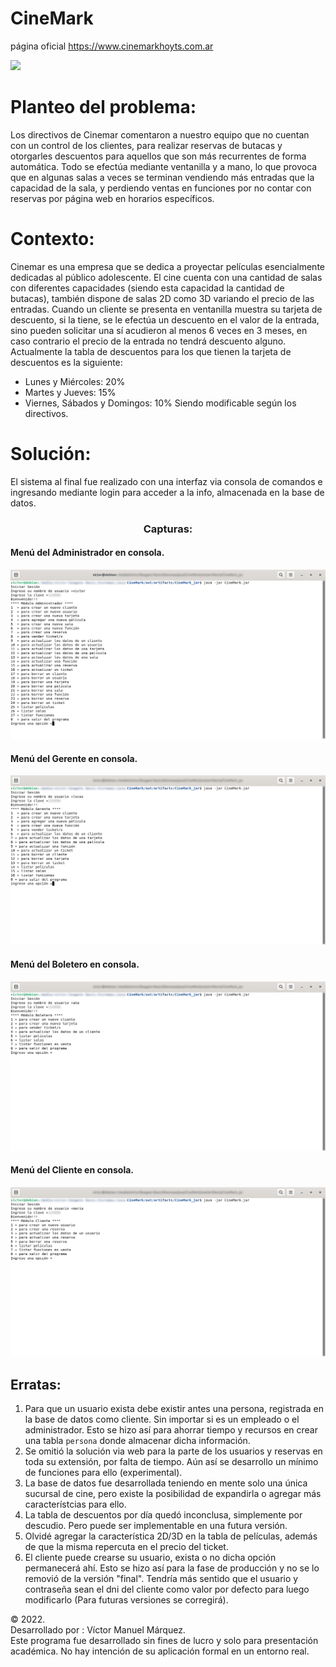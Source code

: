 # CineMark

página oficial https://www.cinemarkhoyts.com.ar

<img src="https://informatesalta.com.ar/download/multimedia.miniatura.a6732c436d10e576.6163746120646520696e6672616363696f6e20612063696e656d61726b5f6d696e6961747572612e6a7067.jpg">

# Planteo del problema: 

Los directivos de Cinemar comentaron a nuestro equipo que no cuentan con un control de los clientes, para realizar reservas de butacas y otorgarles descuentos para aquellos que son más recurrentes de forma automática.
Todo se efectúa mediante ventanilla y a mano, lo que provoca que en algunas salas a veces se terminan vendiendo más entradas que la capacidad de la sala, y perdiendo ventas en funciones por no contar con reservas por página web en horarios específicos.

# Contexto:

Cinemar es una empresa que se dedica a proyectar películas esencialmente dedicadas al público adolescente.
El cine cuenta con una cantidad de salas con diferentes capacidades (siendo esta capacidad la cantidad de butacas), también dispone de salas 2D como 3D variando el precio de las entradas.
Cuando un cliente se presenta en ventanilla muestra su tarjeta de descuento, si la tiene, se le efectúa un descuento en el valor de la entrada, sino pueden solicitar una sí acudieron al menos 6 veces en 3 meses, en caso contrario el precio de la entrada no tendrá descuento alguno.
Actualmente la tabla de descuentos para los que tienen la tarjeta de descuentos es la siguiente:
- Lunes y Miércoles: 20%
- Martes y Jueves: 15%
- Viernes, Sábados y Domingos: 10%
Siendo modificable según los directivos.

# Solución:

El sistema al final fue realizado con una interfaz via consola de comandos e ingresando mediante login para acceder a la info, almacenada en la base de datos.

<h3 align="center">Capturas:</h3>

<h4>Menú del Administrador en consola.</h4>
<img src="https://github.com/victorManuelMarquez/CineMark/blob/master/assets/snapshots/menu-admin.png" alt="Menú del Administrador en consola."/>
<h4>Menú del Gerente en consola.</h4>
<img src="https://github.com/victorManuelMarquez/CineMark/blob/master/assets/snapshots/menu-gerente.png" alt="Menú del Gerente en consola."/>
<h4>Menú del Boletero en consola.</h4>
<img src="https://github.com/victorManuelMarquez/CineMark/blob/master/assets/snapshots/menu-boletero.png" alt="Menú del Boletero en consola."/>
<h4>Menú del Cliente en consola.</h4>
<img src="https://github.com/victorManuelMarquez/CineMark/blob/master/assets/snapshots/menu-cliente.png" alt="Menú del Cliente en consola."/>

## Erratas:
<ol>
  <li>Para que un usuario exista debe existir antes una persona, registrada en la base de datos como cliente. Sin importar si es un empleado o el administrador.
  Esto se hizo así para ahorrar tiempo y recursos en crear una tabla <code>persona</code> donde almacenar dicha información.</li>
  <li>Se omitió la solución via web para la parte de los usuarios y reservas en toda su extensión, por falta de tiempo. Aún así se desarrollo un mínimo de funciones para ello (experimental).</li>
  <li>La base de datos fue desarrollada teniendo en mente solo una única sucursal de cine, pero existe la posibilidad de expandirla o agregar más característcias para ello.</li>
  <li>La tabla de descuentos por día quedó inconclusa, simplemente por descudio. Pero puede ser implementable en una futura versión.</li>
  <li>Olvidé agregar la característica 2D/3D en la tabla de películas, además de que la misma repercuta en el precio del ticket.</li>
  <li>El cliente puede crearse su usuario, exista o no dicha opción permanecerá ahí. Esto se hizo así para la fase de producción y no se lo removió de la versión "final". Tendría más sentido que el usuario y contraseña sean el dni del cliente como valor por defecto para luego modificarlo (Para futuras versiones se corregirá).</li>
</ol>

&copy; 2022.<br>
Desarrollado por : Víctor Manuel Márquez.<br>
Este programa fue desarrollado sin fines de lucro y solo para presentación académica. No hay intención de su aplicación formal en un entorno real.
